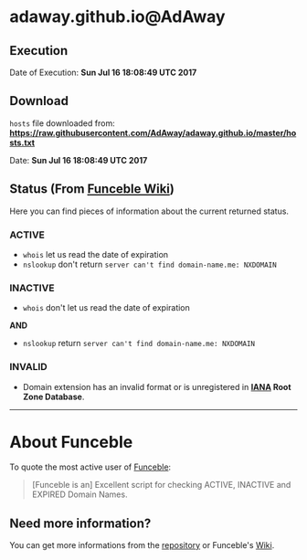 # adaway.github.io@AdAway

## Execution

Date of Execution: **Sun Jul 16 18:08:49 UTC 2017**

## Download

`hosts` file downloaded from: **https://raw.githubusercontent.com/AdAway/adaway.github.io/master/hosts.txt**

Date: **Sun Jul 16 18:08:49 UTC 2017**

## Status (From [Funceble Wiki](https://github.com/funilrys/funceble/wiki/Status/))

Here you can find pieces of information about the current returned status.

### ACTIVE

- `whois` let us read the date of expiration
- `nslookup` don't return `server can't find domain-name.me: NXDOMAIN`

### INACTIVE

- `whois` don't let us read the date of expiration

**AND**

- `nslookup` return `server can't find domain-name.me: NXDOMAIN`

### INVALID

- Domain extension has an invalid format or is unregistered in **[IANA](https://www.iana.org/domains/root/db) Root Zone Database**.


--------------------------------------------------------------------------------

# About Funceble

To quote the most active user of [Funceble](https://github.com/funilrys/funceble):

> [Funceble is an] Excellent script for checking ACTIVE, INACTIVE and EXPIRED Domain Names.

## Need more information?

You can get more informations from the [repository](https://github.com/funilrys/funceble) or Funceble's [Wiki](https://github.com/funilrys/funceble/wiki).

